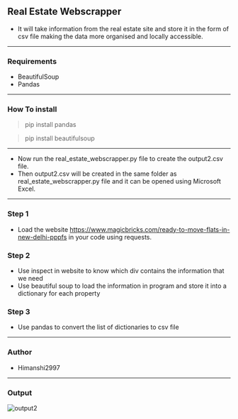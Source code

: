 ## Real Estate Webscrapper
- It will take information from the real estate site and store it in the form of csv file making the data more organised and locally accessible.

___

### Requirements
- BeautifulSoup
- Pandas
---
### How To install
> pip install pandas

> pip install beautifulsoup
---
- Now run the real_estate_webscrapper.py file to create the output2.csv file.
- Then output2.csv will be created in the same folder as real_estate_webscrapper.py file and it can be opened using Microsoft Excel.
---
### Step 1
- Load the website https://www.magicbricks.com/ready-to-move-flats-in-new-delhi-pppfs in your code using requests.

### Step 2
- Use inspect in website to know which div contains the information that we need
- Use beautiful soup to load the information in program and store it into a dictionary for each property

### Step 3
- Use pandas to convert the list of dictionaries to csv file
---

### Author
- Himanshi2997
---

### Output
![output2](https://user-images.githubusercontent.com/67272318/118381259-b8b71f80-b606-11eb-983d-5d8094d05f06.PNG)
